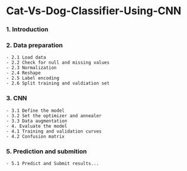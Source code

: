 # Cat-Vs-Dog-Classifier-Using-CNN

### 1. Introduction
### 2. Data preparation
    - 2.1 Load data
    - 2.2 Check for null and missing values
    - 2.3 Normalization
    - 2.4 Reshape
    - 2.5 Label encoding
    - 2.6 Split training and valdiation set
### 3. CNN
    - 3.1 Define the model
    - 3.2 Set the optimizer and annealer
    - 3.3 Data augmentation
    - 4. Evaluate the model
    - 4.1 Training and validation curves
    - 4.2 Confusion matrix
### 5. Prediction and submition
    - 5.1 Predict and Submit results...
